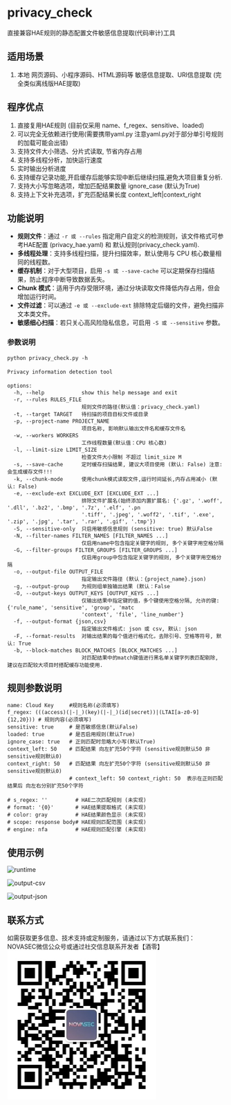 # privacy_check

直接兼容HAE规则的静态配置文件敏感信息提取(代码审计)工具


## 适用场景
1. 本地 网页源码、小程序源码、HTML源码等 敏感信息提取、URl信息提取 (完全类似离线版HAE提取)

## 程序优点 
1. 直接复用HAE规则 (目前仅采用 name、f_regex、sensitive、loaded)
2. 可以完全无依赖进行使用(需要携带yaml.py 注意yaml.py对于部分单引号规则的加载可能会出错)
3. 支持文件大小筛选、分片式读取, 节省内存占用
4. 支持多线程分析，加快运行速度 
5. 实时输出分析进度
6. 支持缓存记录功能,开启缓存后能够实现中断后继续扫描,避免大项目重复分析.
7. 支持大小写忽略选项，增加匹配结果数量 ignore_case (默认为True)
8. 支持上下文补充选项，扩充匹配结果长度 context_left|context_right

## 功能说明
- **规则文件**：通过 `-r 或 --rules` 指定用户自定义的检测规则，该文件格式可参考HAE配置 (privacy_hae.yaml) 和 默认规则(privacy_check.yaml).
- **多线程处理**：支持多线程扫描，提升扫描效率，默认使用与 CPU 核心数量相同的线程数。
- **缓存机制**：对于大型项目，启用 `-s 或 --save-cache` 可以定期保存扫描结果，防止程序中断导致数据丢失。
- **Chunk 模式**：适用于内存受限环境，通过分块读取文件降低内存占用，但会增加运行时间。
- **文件过滤**：可以通过 `-e 或 --exclude-ext` 排除特定后缀的文件，避免扫描非文本类文件。
- **敏感细心扫描**：若只关心高风险隐私信息，可启用 `-S 或 --sensitive` 参数。


### 参数说明
```
python privacy_check.py -h

Privacy information detection tool

options:
  -h, --help            show this help message and exit
  -r, --rules RULES_FILE
                        规则文件的路径(默认值：privacy_check.yaml)
  -t, --target TARGET   待扫描的项目目标文件或目录
  -p, --project-name PROJECT_NAME
                        项目名称, 影响默认输出文件名和缓存文件名
  -w, --workers WORKERS
                        工作线程数量(默认值：CPU 核心数)
  -l, --limit-size LIMIT_SIZE
                        检查文件大小限制 不超过 limit_size M
  -s, --save-cache      定时缓存扫描结果, 建议大项目使用 (默认: False) 注意:会生成缓存文件!!!
  -k, --chunk-mode      使用chunk模式读取文件,运行时间延长,内存占用减小 (默认: False)
  -e, --exclude-ext EXCLUDE_EXT [EXCLUDE_EXT ...]
                        排除文件扩展名(始终添加内置扩展名: {'.gz', '.woff', '.dll', '.bz2', '.bmp', '.7z', '.elf', '.pn
                        '.tiff', '.jpeg', '.woff2', '.tif', '.exe', '.zip', '.jpg', '.tar', '.rar', '.gif', '.tmp'})
  -S, --sensitive-only  只启用敏感信息规则 (sensitive: true) 默认False
  -N, --filter-names FILTER_NAMES [FILTER_NAMES ...]
                        仅启用name中包含指定关键字的规则, 多个关键字用空格分隔
  -G, --filter-groups FILTER_GROUPS [FILTER_GROUPS ...]
                        仅启用group中包含指定关键字的规则, 多个关键字用空格分隔
  -o, --output-file OUTPUT_FILE
                        指定输出文件路径 (默认：{project_name}.json)
  -g, --output-group    为规则组单独输出结果 (默认：False
  -O, --output-keys OUTPUT_KEYS [OUTPUT_KEYS ...]
                        仅输出结果中指定键的值，多个键使用空格分隔, 允许的键: {'rule_name', 'sensitive', 'group', 'matc
                        'context', 'file', 'line_number'}
  -f, --output-format {json,csv}
                        指定输出文件格式: json 或 csv, 默认: json
  -F, --format-results  对输出结果的每个值进行格式化，去除引号、空格等符号, 默认: True
  -b, --block-matches BLOCK_MATCHES [BLOCK_MATCHES ...]
                        对匹配结果中的match键值进行黑名单关键字列表匹配剔除, 建议在匹配较大项目时搭配缓存功能使用.
```

## 规则参数说明
    name: Cloud Key     #规则名称(必须填写)
    f_regex: (((access)(|-|_)(key)(|-|_)(id|secret))|(LTAI[a-z0-9]{12,20})) # 规则内容(必须填写)
    sensitive: true     # 是否敏感信息(默认False)
    loaded: true        # 是否启用规则(默认True)
    ignore_case: true   # 正则匹配时忽略大小写(默认True)
    context_left: 50    # 匹配结果 向左扩充50个字符 (sensitive规则默认50 非sensitive规则默认0)
    context_right: 50   # 匹配结果 向左扩充50个字符 (sensitive规则默认50 非sensitive规则默认0)
                        # context_left: 50 context_right: 50  表示在正则匹配结果后 向左右分别扩充50个字符

    # s_regex: ''         # HAE二次匹配规则 (未实现)
    # format: '{0}'       # HAE结果提取格式 (未实现)
    # color: gray         # HAE结果颜色显示 (未实现)
    # scope: response body# HAE规则匹配范围 (未实现)
    # engine: nfa         # HAE规则匹配引擎 (未实现)


## 使用示例

![runtime](doc/runtime.png)

![output-csv](doc/output-csv.png)

![output-json](doc/output-json.png)

## 联系方式
如需获取更多信息、技术支持或定制服务，请通过以下方式联系我们：
NOVASEC微信公众号或通过社交信息联系开发者【酒零】
![NOVASEC0](https://raw.githubusercontent.com/winezer0/mypics/refs/heads/main/NOVASEC0.jpg)
